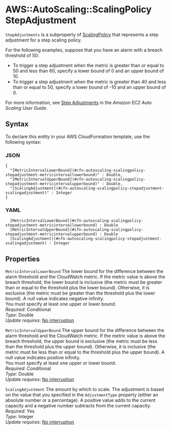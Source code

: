 # AWS::AutoScaling::ScalingPolicy StepAdjustment<a name="aws-properties-autoscaling-scalingpolicy-stepadjustments"></a>

 `StepAdjustments` is a subproperty of [ScalingPolicy](https://docs.aws.amazon.com/AWSCloudFormation/latest/UserGuide/aws-properties-as-policy.html) that represents a step adjustment for a step scaling policy\. 

For the following examples, suppose that you have an alarm with a breach threshold of 50: 
+ To trigger a step adjustment when the metric is greater than or equal to 50 and less than 60, specify a lower bound of 0 and an upper bound of 10\. 
+ To trigger a step adjustment when the metric is greater than 40 and less than or equal to 50, specify a lower bound of \-10 and an upper bound of 0\. 

For more information, see [Step Adjustments](https://docs.aws.amazon.com/autoscaling/ec2/userguide/as-scaling-simple-step.html#as-scaling-steps) in the *Amazon EC2 Auto Scaling User Guide*\. 

## Syntax<a name="aws-properties-autoscaling-scalingpolicy-stepadjustments-syntax"></a>

To declare this entity in your AWS CloudFormation template, use the following syntax:

### JSON<a name="aws-properties-autoscaling-scalingpolicy-stepadjustments-syntax.json"></a>

```
{
  "[MetricIntervalLowerBound](#cfn-autoscaling-scalingpolicy-stepadjustment-metricintervallowerbound)" : Double,
  "[MetricIntervalUpperBound](#cfn-autoscaling-scalingpolicy-stepadjustment-metricintervalupperbound)" : Double,
  "[ScalingAdjustment](#cfn-autoscaling-scalingpolicy-stepadjustment-scalingadjustment)" : Integer
}
```

### YAML<a name="aws-properties-autoscaling-scalingpolicy-stepadjustments-syntax.yaml"></a>

```
﻿  [MetricIntervalLowerBound](#cfn-autoscaling-scalingpolicy-stepadjustment-metricintervallowerbound) : Double
﻿  [MetricIntervalUpperBound](#cfn-autoscaling-scalingpolicy-stepadjustment-metricintervalupperbound) : Double
﻿  [ScalingAdjustment](#cfn-autoscaling-scalingpolicy-stepadjustment-scalingadjustment) : Integer
```

## Properties<a name="aws-properties-autoscaling-scalingpolicy-stepadjustments-properties"></a>

`MetricIntervalLowerBound`  <a name="cfn-autoscaling-scalingpolicy-stepadjustment-metricintervallowerbound"></a>
The lower bound for the difference between the alarm threshold and the CloudWatch metric\. If the metric value is above the breach threshold, the lower bound is inclusive \(the metric must be greater than or equal to the threshold plus the lower bound\)\. Otherwise, it is exclusive \(the metric must be greater than the threshold plus the lower bound\)\. A null value indicates negative infinity\.  
You must specify at least one upper or lower bound\.   
*Required*: Conditional  
*Type*: Double  
*Update requires*: [No interruption](https://docs.aws.amazon.com/AWSCloudFormation/latest/UserGuide/using-cfn-updating-stacks-update-behaviors.html#update-no-interrupt)

`MetricIntervalUpperBound`  <a name="cfn-autoscaling-scalingpolicy-stepadjustment-metricintervalupperbound"></a>
The upper bound for the difference between the alarm threshold and the CloudWatch metric\. If the metric value is above the breach threshold, the upper bound is exclusive \(the metric must be less than the threshold plus the upper bound\)\. Otherwise, it is inclusive \(the metric must be less than or equal to the threshold plus the upper bound\)\. A null value indicates positive infinity\.  
You must specify at least one upper or lower bound\.   
*Required*: Conditional  
*Type*: Double  
*Update requires*: [No interruption](https://docs.aws.amazon.com/AWSCloudFormation/latest/UserGuide/using-cfn-updating-stacks-update-behaviors.html#update-no-interrupt)

`ScalingAdjustment`  <a name="cfn-autoscaling-scalingpolicy-stepadjustment-scalingadjustment"></a>
The amount by which to scale\. The adjustment is based on the value that you specified in the `AdjustmentType` property \(either an absolute number or a percentage\)\. A positive value adds to the current capacity and a negative number subtracts from the current capacity\.   
*Required*: Yes  
*Type*: Integer  
*Update requires*: [No interruption](https://docs.aws.amazon.com/AWSCloudFormation/latest/UserGuide/using-cfn-updating-stacks-update-behaviors.html#update-no-interrupt)